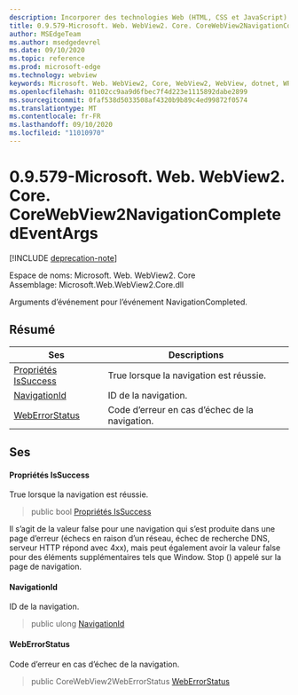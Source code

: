 ```yaml
---
description: Incorporer des technologies Web (HTML, CSS et JavaScript) dans vos applications natives avec le contrôle Microsoft Edge WebView2
title: 0.9.579-Microsoft. Web. WebView2. Core. CoreWebView2NavigationCompletedEventArgs
author: MSEdgeTeam
ms.author: msedgedevrel
ms.date: 09/10/2020
ms.topic: reference
ms.prod: microsoft-edge
ms.technology: webview
keywords: Microsoft. Web. WebView2, Core, WebView2, WebView, dotnet, WPF, WinForms, application, Edge, CoreWebView2, CoreWebView2Controller, contrôle de navigateur, Edge html, Microsoft. Web. WebView2. Core. CoreWebView2NavigationCompletedEventArgs
ms.openlocfilehash: 01102cc9aa9d6fbec7f4d223e1115892dabe2899
ms.sourcegitcommit: 0faf538d5033508af4320b9b89c4ed99872f0574
ms.translationtype: MT
ms.contentlocale: fr-FR
ms.lasthandoff: 09/10/2020
ms.locfileid: "11010970"
---
```

# 0.9.579-Microsoft. Web. WebView2. Core. CoreWebView2NavigationCompletedEventArgs 

[!INCLUDE [deprecation-note](../../includes/deprecation-note.md)]

Espace de noms: Microsoft. Web. WebView2. Core \
Assemblage: Microsoft.Web.WebView2.Core.dll

Arguments d’événement pour l’événement NavigationCompleted.

## Résumé

 Ses                        | Descriptions
--------------------------------|---------------------------------------------
[Propriétés IsSuccess](#issuccess) | True lorsque la navigation est réussie.
[NavigationId](#navigationid) | ID de la navigation.
[WebErrorStatus](#weberrorstatus) | Code d’erreur en cas d’échec de la navigation.

## Ses

#### Propriétés IsSuccess 

True lorsque la navigation est réussie.

> public bool [Propriétés IsSuccess](#issuccess)

Il s’agit de la valeur false pour une navigation qui s’est produite dans une page d’erreur (échecs en raison d’un réseau, échec de recherche DNS, serveur HTTP répond avec 4xx), mais peut également avoir la valeur false pour des éléments supplémentaires tels que Window. Stop () appelé sur la page de navigation.

#### NavigationId 

ID de la navigation.

> public ulong [NavigationId](#navigationid)

#### WebErrorStatus 

Code d’erreur en cas d’échec de la navigation.

> public CoreWebView2WebErrorStatus [WebErrorStatus](#weberrorstatus)

